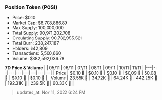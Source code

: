 
  ### Position Token (POSI)
  - Price: $0.10
  - Market Cap: $8,708,886.89
  - Max Supply: 100,000,000
  - Total Supply: 90,971,202.708
  - Circulating Supply: 90,732,955.521
  - Total Burn: 238,247.187
  - Holders: 642,809
  - Transactions: 5,500,660
  - Volume: $382,592,036.78

  **7D Price & Volume**
  | | 05&#x2F;11 | 06&#x2F;11 | 07&#x2F;11 | 08&#x2F;11 | 09&#x2F;11 | 10&#x2F;11 | 11&#x2F;11 |
  |---|---|---|---|---|---|---|---|
  | Price | $0.10 🚀 | $0.10 🚀 | $0.10 🔻 | $0.09 🔻 | $0.08 🔻 | $0.10 🚀 | $0.10 🔻 |
  | Volume | 23.55K 🔻 | 34.72K 🚀 | 64.24K 🚀 | 442.25K 🚀 | 192.31K 🔻 | 239.5K 🚀 | 60.33K 🔻 |

  > updated_at: Nov 11, 2022 6:24 PM
